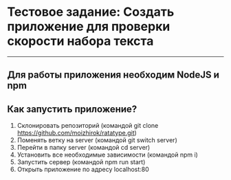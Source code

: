 # Тестовое задание: Создать приложение для проверки скорости набора текста

---

## Для работы приложения необходим NodeJS и npm

## Как запустить приложение?

1.  Склонировать репозиторий (командой git clone https://github.com/moizhirok/ratatype.git)
2.  Поменять ветку на server (командой git switch server)
3.  Перейти в папку server (командой cd server)
4.  Установить все необходимые зависимости (командой npm i)
5.  Запустить сервер (командой npm run start)
6.  Открыть приложение по адресу localhost:80
